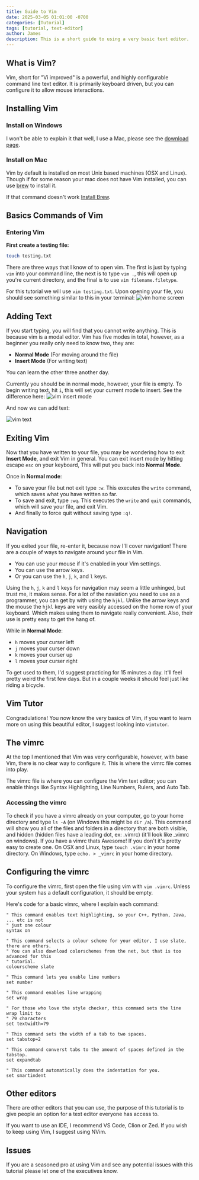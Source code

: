 ```yaml
---
title: Guide to Vim
date: 2025-03-05 01:01:00 -0700 
categories: [Tutorial]
tags: [tutorial, text-editor]
author: James
description: This is a short guide to using a very basic text editor.
---
```


## What is Vim?

Vim, short for "Vi improved" is a powerful, and highly configurable
command line text editor. It is primarily keyboard driven, but you
can configure it to allow mouse interactions.

## Installing Vim

### Install on Windows

I won't be able to explain it that well, I use a Mac, please see the [download page](https://www.vim.org/download.php).

### Install on Mac

Vim by default is installed on most Unix based machines (OSX and Linux). Though
if for some reason your mac does not have Vim installed, you can use [brew](https://formulae.brew.sh/formula/vim)
to install it.

If that command doesn't work [Install Brew](https://brew.sh/).

## Basics Commands of Vim

### Entering Vim

**First create a testing file:**

```zsh
touch testing.txt
```

There are three ways that I know of to open vim. The first is just by typing `vim`
into your command line, the next is to type `vim .`, this will open up you're
current directory, and the final is to use `vim filename.filetype`.

For this tutorial we will use `vim testing.txt`. Upon opening your file, you should
see something similar to this in your terminal: ![vim home screen](../assets/vim-pics/vim_home.png)

## Adding Text

If you start typing, you will find that you cannot write anything. This is
because vim is a modal editor. Vim has five modes in total, however, as a beginner
you really only need to know two, they are:

- **Normal Mode** (For moving around the file)
- **Insert Mode** (For writing text)

You can learn the other three another day.

Currently you should be in normal mode, however, your file is empty. To begin writing
text, hit `i`, this will set your current mode to insert. See the difference here:
![vim insert mode](../assets/vim-pics/vim_insert.png)

And now we can add text:

![vim text](../assets/vim-pics/vim_text.png)

## Exiting Vim

Now that you have written to your file, you may be wondering how to exit **Insert
Mode**, and exit Vim in general. You can exit insert mode by hitting escape `esc`
on your keyboard, This will put you back into **Normal Mode**.

Once in **Normal mode**:

- To save your file but not exit type `:w`. This executes the `write` command,
which saves what you have written so far.
- To save and exit, type `:wq`. This executes the `write` and `quit` commands,
which will save your file, and exit Vim.
- And finally to force quit without saving type `:q!`.

## Navigation

If you exited your file, re-enter it, because now I'll cover navigation! There
are a couple of ways to navigate around your file in Vim.

- You can use your mouse if it's enabled in your Vim settings.
- You can use the arrow keys.
- Or you can use the `h`, `j`, `k`, and `l` keys.

Using the `h`, `j`, `k` and `l` keys for navigation may seem a little unhinged,
but trust me, it makes sense. For a lot of the naviation you need to use as a
programmer, you can get by with using the `hjkl`. Unlike the arrow keys and the mouse
the `hjkl` keys are very easibly accessed on the home row of your keyboard. Which
makes using them to navigate really convenient. Also, their use is pretty easy
to get the hang of.

While in **Normal Mode**:

- `h` moves your curser left
- `j` moves your curser down
- `k` moves your curser up
- `l` moves your curser right

To get used to them, I'd suggest practicing for 15 minutes a day. It'll feel pretty
weird the first few days. But in a couple weeks it should feel just like riding a
bicycle.

## Vim Tutor

Congradulations! You now know the very basics of Vim, if you want to learn
more on using this beautiful editor, I suggest looking into `vimtutor`.

## The vimrc

At the top I mentioned that Vim was very configurable, however, with base Vim,
there is no clear way to configure it. This is where the vimrc file comes into play.

The vimrc file is where you can configure the Vim text editor; you can enable things
like Syntax Highlighting, Line Numbers, Rulers, and Auto Tab.

### Accessing the vimrc

To check if you have a vimrc already on your computer, go to your home directory
and type `ls -A` (on Windows this might be `dir /a`). This command will show you
all of the files and folders in a directory that are both visible, and hidden
(hidden files have a leading dot, ex: .vimrc) (it'll look like _vimrc on windows).
If you have a vimrc thats Awesome! If you don't it's pretty easy to create one.
On OSX and Linux, type `touch .vimrc` in your home directory. On Windows, type
`echo. > _vimrc` in your home directory.

## Configuring the vimrc

To configure the vimrc, first open the file using vim with `vim .vimrc`. Unless your
system has a default configuration, it should be empty.

Here's code for a basic vimrc, where I explain each command:

```vim
" This command enables text highlighting, so your C++, Python, Java, ... etc is not
" just one colour
syntax on

" This command selects a colour scheme for your editor, I use slate, there are others.
" You can also download colorschemes from the net, but that is too advanced for this
" tutorial.
colourscheme slate

" This command lets you enable line numbers
set number

" This command enables line wrapping
set wrap

" For those who love the style checker, this command sets the line wrap limit to
" 79 characters
set textwidth=79

" This command sets the width of a tab to two spaces.
set tabstop=2

" This command converst tabs to the amount of spaces defined in the tabstop.
set expandtab

" This command automatically does the indentation for you.
set smartindent
```

## Other editors

There are other editors that you can use, the purpose of this tutorial is to
give people an option for a text editor everyone has access to.

If you want to use an IDE, I recommend VS Code, Clion or Zed. If you wish to
keep using Vim, I suggest using NVim.

## Issues

If you are a seasoned pro at using Vim and see any potential issues with this
tutorial please let one of the executives know.
